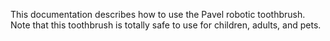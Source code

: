 This documentation describes how to use the Pavel robotic toothbrush.
Note that this toothbrush is totally safe to use for children, adults, and pets.